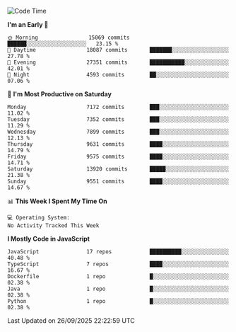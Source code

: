 <!--START_SECTION:waka-->
![Code Time](http://img.shields.io/badge/Code%20Time-3%2C498%20hrs%2059%20mins-blue)

**I'm an Early 🐤** 

```text
🌞 Morning                15069 commits       ██████░░░░░░░░░░░░░░░░░░░   23.15 % 
🌆 Daytime                18087 commits       ███████░░░░░░░░░░░░░░░░░░   27.78 % 
🌃 Evening                27351 commits       ███████████░░░░░░░░░░░░░░   42.01 % 
🌙 Night                  4593 commits        ██░░░░░░░░░░░░░░░░░░░░░░░   07.06 % 
```
📅 **I'm Most Productive on Saturday** 

```text
Monday                   7172 commits        ███░░░░░░░░░░░░░░░░░░░░░░   11.02 % 
Tuesday                  7352 commits        ███░░░░░░░░░░░░░░░░░░░░░░   11.29 % 
Wednesday                7899 commits        ███░░░░░░░░░░░░░░░░░░░░░░   12.13 % 
Thursday                 9631 commits        ████░░░░░░░░░░░░░░░░░░░░░   14.79 % 
Friday                   9575 commits        ████░░░░░░░░░░░░░░░░░░░░░   14.71 % 
Saturday                 13920 commits       █████░░░░░░░░░░░░░░░░░░░░   21.38 % 
Sunday                   9551 commits        ████░░░░░░░░░░░░░░░░░░░░░   14.67 % 
```


📊 **This Week I Spent My Time On** 

```text
💻 Operating System: 
No Activity Tracked This Week
```

**I Mostly Code in JavaScript** 

```text
JavaScript               17 repos            ██████████░░░░░░░░░░░░░░░   40.48 % 
TypeScript               7 repos             ████░░░░░░░░░░░░░░░░░░░░░   16.67 % 
Dockerfile               1 repo              █░░░░░░░░░░░░░░░░░░░░░░░░   02.38 % 
Java                     1 repo              █░░░░░░░░░░░░░░░░░░░░░░░░   02.38 % 
Python                   1 repo              █░░░░░░░░░░░░░░░░░░░░░░░░   02.38 % 
```




 Last Updated on 26/09/2025 22:22:59 UTC
<!--END_SECTION:waka-->

<!--
**likaiqiang/likaiqiang** is a ✨ _special_ ✨ repository because its `README.md` (this file) appears on your GitHub profile.

Here are some ideas to get you started:

- 🔭 I’m currently working on ...
- 🌱 I’m currently learning ...
- 👯 I’m looking to collaborate on ...
- 🤔 I’m looking for help with ...
- 💬 Ask me about ...
- 📫 How to reach me: ...
- 😄 Pronouns: ...
- ⚡ Fun fact: ...
-->
